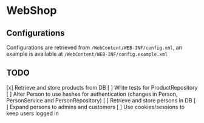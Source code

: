 # WebShop
## Configurations
Configurations are retrieved from `/WebContent/WEB-INF/config.xml`, an example is available at `/WebContent/WEB-INF/config.example.xml`

## TODO
[x] Retrieve and store products from DB
[ ] Write tests for ProductRepository
[ ] Alter Person to use hashes for authentication (changes in Person, PersonService and PersonRepository)
[ ] Retrieve and store persons in DB
[ ] Expand persons to admins and customers
[ ] Use cookies/sessions to keep users logged in
